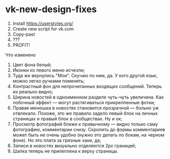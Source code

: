 # vk-new-design-fixes
1. Install https://userstyles.org/
2. Create new script for vk.com
3. Copy-past
4. ???
5. PROFIT!


Что изменено

1. Цвет фона белый;
2. Иконки из левого меню исчезли;
3. Туда же вернулись "Мои". Скучаю по ним, да. У кого другой язык, можно легко ручками поменять;
4. Контрастный фон для непрочитанных входящих сообщений. Теперь их реально видно;
5. Ширина новостей в одноименном разделе чуть-чуть увеличена. Как побочный эффект — могут растягиваться прикрепленные фотки;
6. Правая менюшка в новостях становится прозрачной — больно уж отвлекало. Похоже, это же правило задело левый блок на личных страницах и правый блок в сообществах. Ну и ок;
7. Просмотр фотографий ближе к привычному — видно только саму фотографию, комментарии снизу. Скролить до формы комментариев может быть не очень удобно (нужно это делать по бокам, на черном фоне). Но это плата за грязные хаки, да;
8. Записи в новостях визуально отделяются 2px границей;
9. Шапка теперь не прилеплена к верху страницы.
